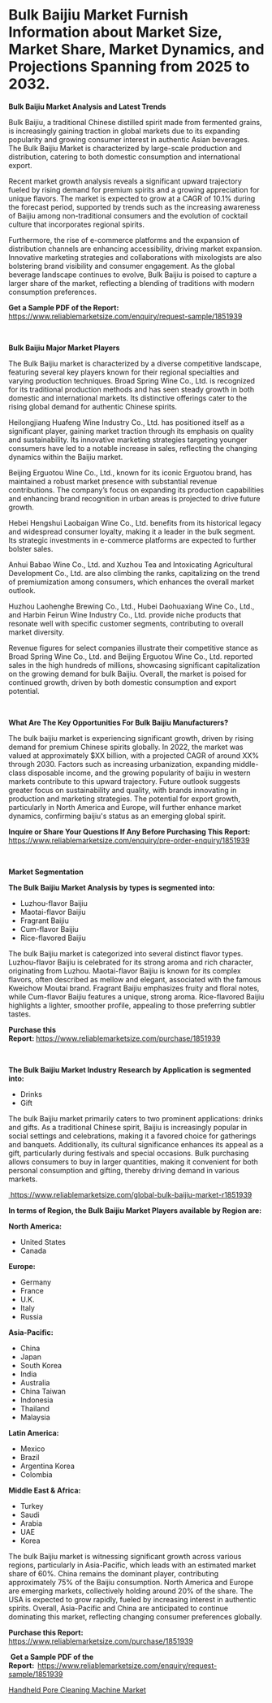 <p><h1>Bulk Baijiu Market Furnish Information about Market Size, Market Share, Market Dynamics, and Projections Spanning from 2025 to 2032.</h1></p><p><strong>Bulk Baijiu Market Analysis and Latest Trends</strong></p>
<p><p>Bulk Baijiu, a traditional Chinese distilled spirit made from fermented grains, is increasingly gaining traction in global markets due to its expanding popularity and growing consumer interest in authentic Asian beverages. The Bulk Baijiu Market is characterized by large-scale production and distribution, catering to both domestic consumption and international export. </p><p>Recent market growth analysis reveals a significant upward trajectory fueled by rising demand for premium spirits and a growing appreciation for unique flavors. The market is expected to grow at a CAGR of 10.1% during the forecast period, supported by trends such as the increasing awareness of Baijiu among non-traditional consumers and the evolution of cocktail culture that incorporates regional spirits.</p><p>Furthermore, the rise of e-commerce platforms and the expansion of distribution channels are enhancing accessibility, driving market expansion. Innovative marketing strategies and collaborations with mixologists are also bolstering brand visibility and consumer engagement. As the global beverage landscape continues to evolve, Bulk Baijiu is poised to capture a larger share of the market, reflecting a blending of traditions with modern consumption preferences.</p></p>
<p><strong>Get a Sample PDF of the Report:&nbsp;</strong> <a href="https://www.reliablemarketsize.com/enquiry/request-sample/1851939?utm_campaign=2944&utm_medium=2&utm_source=Github&utm_content=ia&utm_term=26032025&utm_id=bulk-baijiu">https://www.reliablemarketsize.com/enquiry/request-sample/1851939</a></p>
<p>&nbsp;</p>
<p><strong>Bulk Baijiu Major Market Players</strong></p>
<p><p>The Bulk Baijiu market is characterized by a diverse competitive landscape, featuring several key players known for their regional specialties and varying production techniques. Broad Spring Wine Co., Ltd. is recognized for its traditional production methods and has seen steady growth in both domestic and international markets. Its distinctive offerings cater to the rising global demand for authentic Chinese spirits.</p><p>Heilongjiang Huafeng Wine Industry Co., Ltd. has positioned itself as a significant player, gaining market traction through its emphasis on quality and sustainability. Its innovative marketing strategies targeting younger consumers have led to a notable increase in sales, reflecting the changing dynamics within the Baijiu market.</p><p>Beijing Erguotou Wine Co., Ltd., known for its iconic Erguotou brand, has maintained a robust market presence with substantial revenue contributions. The company’s focus on expanding its production capabilities and enhancing brand recognition in urban areas is projected to drive future growth.</p><p>Hebei Hengshui Laobaigan Wine Co., Ltd. benefits from its historical legacy and widespread consumer loyalty, making it a leader in the bulk segment. Its strategic investments in e-commerce platforms are expected to further bolster sales.</p><p>Anhui Babao Wine Co., Ltd. and Xuzhou Tea and Intoxicating Agricultural Development Co., Ltd. are also climbing the ranks, capitalizing on the trend of premiumization among consumers, which enhances the overall market outlook.</p><p>Huzhou Laohenghe Brewing Co., Ltd., Hubei Daohuaxiang Wine Co., Ltd., and Harbin Feirun Wine Industry Co., Ltd. provide niche products that resonate well with specific customer segments, contributing to overall market diversity.</p><p>Revenue figures for select companies illustrate their competitive stance as Broad Spring Wine Co., Ltd. and Beijing Erguotou Wine Co., Ltd. reported sales in the high hundreds of millions, showcasing significant capitalization on the growing demand for bulk Baijiu. Overall, the market is poised for continued growth, driven by both domestic consumption and export potential.</p></p>
<p>&nbsp;</p>
<p><strong>What Are The Key Opportunities For Bulk Baijiu Manufacturers?</strong></p>
<p><p>The bulk baijiu market is experiencing significant growth, driven by rising demand for premium Chinese spirits globally. In 2022, the market was valued at approximately $XX billion, with a projected CAGR of around XX% through 2030. Factors such as increasing urbanization, expanding middle-class disposable income, and the growing popularity of baijiu in western markets contribute to this upward trajectory. Future outlook suggests greater focus on sustainability and quality, with brands innovating in production and marketing strategies. The potential for export growth, particularly in North America and Europe, will further enhance market dynamics, confirming baijiu's status as an emerging global spirit.</p></p>
<p><strong>Inquire or Share Your Questions If Any Before Purchasing This Report:</strong> <a href="https://www.reliablemarketsize.com/enquiry/pre-order-enquiry/1851939?utm_campaign=2944&utm_medium=2&utm_source=Github&utm_content=ia&utm_term=26032025&utm_id=bulk-baijiu">https://www.reliablemarketsize.com/enquiry/pre-order-enquiry/1851939</a></p>
<p>&nbsp;</p>
<p><strong>Market Segmentation</strong></p>
<p><strong>The Bulk Baijiu Market Analysis by types is segmented into:</strong></p>
<p><ul><li>Luzhou-flavor Baijiu</li><li>Maotai-flavor Baijiu</li><li>Fragrant Baijiu</li><li>Cum-flavor Baijiu</li><li>Rice-flavored Baijiu</li></ul></p>
<p><p>The bulk Baijiu market is categorized into several distinct flavor types. Luzhou-flavor Baijiu is celebrated for its strong aroma and rich character, originating from Luzhou. Maotai-flavor Baijiu is known for its complex flavors, often described as mellow and elegant, associated with the famous Kweichow Moutai brand. Fragrant Baijiu emphasizes fruity and floral notes, while Cum-flavor Baijiu features a unique, strong aroma. Rice-flavored Baijiu highlights a lighter, smoother profile, appealing to those preferring subtler tastes.</p></p>
<p><strong>Purchase this Report:&nbsp;</strong><a href="https://www.reliablemarketsize.com/purchase/1851939?utm_campaign=2944&utm_medium=2&utm_source=Github&utm_content=ia&utm_term=26032025&utm_id=bulk-baijiu">https://www.reliablemarketsize.com/purchase/1851939</a></p>
<p>&nbsp;</p>
<p><strong>The Bulk Baijiu Market Industry Research by Application is segmented into:</strong></p>
<p><ul><li>Drinks</li><li>Gift</li></ul></p>
<p><p>The bulk Baijiu market primarily caters to two prominent applications: drinks and gifts. As a traditional Chinese spirit, Baijiu is increasingly popular in social settings and celebrations, making it a favored choice for gatherings and banquets. Additionally, its cultural significance enhances its appeal as a gift, particularly during festivals and special occasions. Bulk purchasing allows consumers to buy in larger quantities, making it convenient for both personal consumption and gifting, thereby driving demand in various markets.</p></p>
<p><a href="https://www.reliablemarketsize.com/global-bulk-baijiu-market-r1851939?utm_campaign=2944&utm_medium=2&utm_source=Github&utm_content=ia&utm_term=26032025&utm_id=bulk-baijiu">&nbsp;https://www.reliablemarketsize.com/global-bulk-baijiu-market-r1851939</a></p>
<p><strong>In terms of Region, the Bulk Baijiu Market Players available by Region are:</strong></p>
<p>
    <p> <strong> North America: </strong>
        <ul>
            <li>United States</li>
            <li>Canada</li>
        </ul>
        </p> 
    <p> <strong> Europe: </strong>
        <ul>
            <li>Germany</li>
            <li>France</li>
            <li>U.K.</li>
            <li>Italy</li>
            <li>Russia</li>
        </ul>
        </p> 
    <p> <strong> Asia-Pacific: </strong>
        <ul>
            <li>China</li>
            <li>Japan</li>
            <li>South Korea</li>
            <li>India</li>
            <li>Australia</li>
            <li>China Taiwan</li>
            <li>Indonesia</li>
            <li>Thailand</li>
            <li>Malaysia</li>
        </ul>
        </p> 
    <p> <strong> Latin America: </strong>
        <ul>
            <li>Mexico</li>
            <li>Brazil</li>
            <li>Argentina Korea</li>
            <li>Colombia</li>
        </ul>
        </p> 
    <p> <strong> Middle East & Africa: </strong>
        <ul>
            <li>Turkey</li>
            <li>Saudi</li>
            <li>Arabia</li>
            <li>UAE</li>
            <li>Korea</li>
        </ul>
    </p>
    </p>
<p><p>The bulk Baijiu market is witnessing significant growth across various regions, particularly in Asia-Pacific, which leads with an estimated market share of 60%. China remains the dominant player, contributing approximately 75% of the Baijiu consumption. North America and Europe are emerging markets, collectively holding around 20% of the share. The USA is expected to grow rapidly, fueled by increasing interest in authentic spirits. Overall, Asia-Pacific and China are anticipated to continue dominating this market, reflecting changing consumer preferences globally.</p></p>
<p><strong>Purchase this Report: </strong><a href="https://www.reliablemarketsize.com/purchase/1851939?utm_campaign=2944&utm_medium=2&utm_source=Github&utm_content=ia&utm_term=26032025&utm_id=bulk-baijiu">https://www.reliablemarketsize.com/purchase/1851939</a></p>
<p>&nbsp;<strong>Get a Sample PDF of the Report:&nbsp;&nbsp;</strong><a href="https://www.reliablemarketsize.com/enquiry/request-sample/1851939?utm_campaign=2944&utm_medium=2&utm_source=Github&utm_content=ia&utm_term=26032025&utm_id=bulk-baijiu">https://www.reliablemarketsize.com/enquiry/request-sample/1851939</a></p>
<p><strong></strong></p>
<p><p><a href="https://github.com/scaseiargas/Market-Research-Report-List-1/blob/main/handheld-pore-cleaning-machine-market.md?utm_campaign=2944&utm_medium=2&utm_source=Github&utm_content=ia&utm_term=26032025&utm_id=bulk-baijiu">Handheld Pore Cleaning Machine Market</a></p></p>